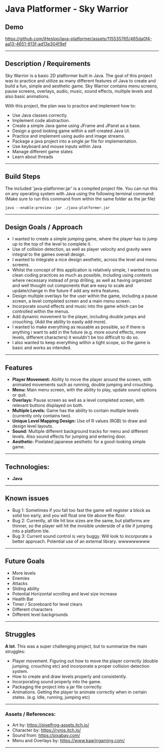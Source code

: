 # Java Platformer - Sky Warrior

## Demo

https://github.com/iHeslop/java-platformer/assets/115535765/465da0f4-aa13-4651-913f-ad13e304f9ef

---

## Description / Requirements

Sky Warrior is a basic 2D platformer built in Java. The goal of this project was to practice and utilize as many different features of Java to create and build a fun, simple and aesthetic game. Sky Warrior contains menu screens, pause screens, overlays, audio, music, sound effects, multiple levels and also basic animations.

With this project, the plan was to practice and implement how to:

- Use Java classes correctly.
- Implement code abstraction.
- Create a simple Java game using JFrame and JPanel as a base.
- Design a good looking game within a self-created Java UI.
- Practice and implement using audio and image streams.
- Package a java project into a single jar file for implementation.
- Use keyboard and mouse inputs within Java
- Manage different game states
- Learn about threads

---

## Build Steps

The included 'java-platformer.jar' is a compiled project file. You can run this on any operating system with Java using the following terminal command: (Make sure to run this command from within the same folder as the jar file)

```
java --enable-preview -jar ./java-platformer.jar
```

---

## Design Goals / Approach

- I wanted to create a simple jumping game, where the player has to jump up to the top of the level to complete it.
- Use of collision detection, as well as player velocity and gravity were integral to the games overall design.
- I wanted to integrate a nice design aesthetic, across the level and menu screens.
- Whilst the concept of this application is relatively simple, I wanted to use clean coding practices as much as possible, including using contexts where necessary instead of prop drilling, as well as having organized and well thought out components that are easy to scale and update/change in the future if add any extra features.
- Design multiple overlays for the user within the game, including a pause screen, a level completed screen and a main menu screen.
- Incorporate sound effects and music into the game which can be controlled within the menus.
- Add dynamic movement to the player, including double jumps and crouching. (Add the ability to easily add more).
- I wanted to make everything as reusable as possible, so if there is anything i want to add in the future (e.g. more sound effects, more levels, different characters) it wouldn't be too difficult to do so.
- I also wanted to keep everything within a tight scope, so the game is basic and works as intended.

---

## Features

- **Player Movement:** Ability to move the player around the screen, with animated movements such as running, double jumping and crouching.
- **Menu:** Main menu screen, with the ability to play, update sound options or quit.
- **Overlays:** Pause screen as well as a level completed screen, with relevant buttons displayed on both.
- **Multiple Levels:** Game has the ability to contain multiple levels (currently only contains two).
- **Unique Level Mapping Design:** Use of R values (RGB) to draw and design level layouts.
- **Sound:** Multiple different background tracks for menu and different levels. Also sound effects for jumping and entering door.
- **Aesthetic:** Pixelated japanese aesthetic for a good-looking simple game.

---

## Technologies:

- **Java**

---

## Known issues

- Bug 1: Sometimes if you fall too fast the game will register a block as solid too early, and you will float one tile above the floor.
- Bug 2: Currently, all tile hit box sizes are the same, but platforms are thinner, so the player will hit the invisible underside of a tile if jumping into a platform tile.
- Bug 3: Current sound control is very buggy. Will look to incorporate a better approach. Potential use of an external library.
  wwwwwwwww

---

## Future Goals

- More levels
- Enemies
- Attacks
- Sliding ability
- Potential Horizontal scrolling and level size increase
- Health Bar
- Timer / Scoreboard for level clears
- Different characters
- Different level backgrounds

---

## Struggles

**A lot**. This was a super challenging project, but to summarize the main struggles:

- Player movement. Figuring out how to move the player correctly (double jumping, crouching etc) and incorporate a proper collision detection system.
- How to create and draw levels properly and consistently.
- Incorporating sound properly into the game.
- Packaging the project into a jar file correctly.
- Animations. Getting the player to animate correctly when in certain states. (e.g. Idle, running, jumping etc)

---

### Assets / References:

- Art by: https://pixelfrog-assets.itch.io/
- Character by: https://rvros.itch.io/
- Sound from: https://pixabay.com/
- Menu and Overlays by: https://www.kaaringaming.com/

---
